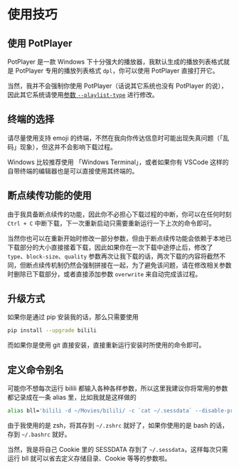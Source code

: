 # 使用技巧

## 使用 PotPlayer

PotPlayer 是一款 Windows 下十分强大的播放器，我默认生成的播放列表格式就是 PotPlayer 专用的播放列表格式 `dpl`，你可以使用 PotPlayer 直接打开它。

当然，我并不会强制你使用 PotPlayer（话说其它系统也没有 PotPlayer 的说），因此其它系统请使用[参数 `--playlist-type`](../cli#指定播放列表类型) 进行修改。

## 终端的选择

请尽量使用支持 emoji 的终端，不然在我向你传达信息时可能出现失真问题（「乱码」现象），但这并不会影响下载过程。

Windows 比较推荐使用 「Windows Terminal」，或者如果你有 VSCode 这样的自带终端的编辑器也是可以直接使用其终端的。

## 断点续传功能的使用

由于我具备断点续传的功能，因此你不必担心下载过程的中断，你可以在任何时刻 `Ctrl + C` 中断下载，下一次重新启动只需要重新运行一下上次的命令即可。

当然你也可以在重新开始时修改一部分参数，但由于断点续传功能会依赖于本地已下载部分的大小直接接着下载，因此如果你在一次下载中途停止后，修改了 `type`、`block-size`、`quality` 参数再次让我下载的话，两次下载的内容将截然不同，但断点续传机制仍然会强制拼接在一起，为了避免该问题，请在修改相关参数时删除已下载部分，或者直接添加参数 `overwrite` 来自动完成该过程。

## 升级方式

如果你是通过 pip 安装我的话，那么只需要使用

```bash
pip install --upgrade bilili
```

而如果你是使用 git 直接安装，直接重新运行安装时所使用的命令即可。

## 定义命令别名

可能你不想每次运行 bilili 都输入各种各样参数，所以这里我建议你将常用的参数都记录成在一条 alias 里，比如我就是这样做的

```bash
alias bll='bilili -d ~/Movies/bilili/ -c `cat ~/.sessdata` --disable-proxy --danmaku=ass --playlist-type=m3u -y --use-mirrors'
```

由于我使用的是 zsh，将其存到 `~/.zshrc` 就好了，如果你使用的是 bash 的话，存到 `~/.bashrc` 就好。

当然，我是将自己 Cookie 里的 SESSDATA 存到了 `~/.sessdata`，这样每次只需运行 bll 就可以省去定义存储目录、Cookie 等等的参数啦。

